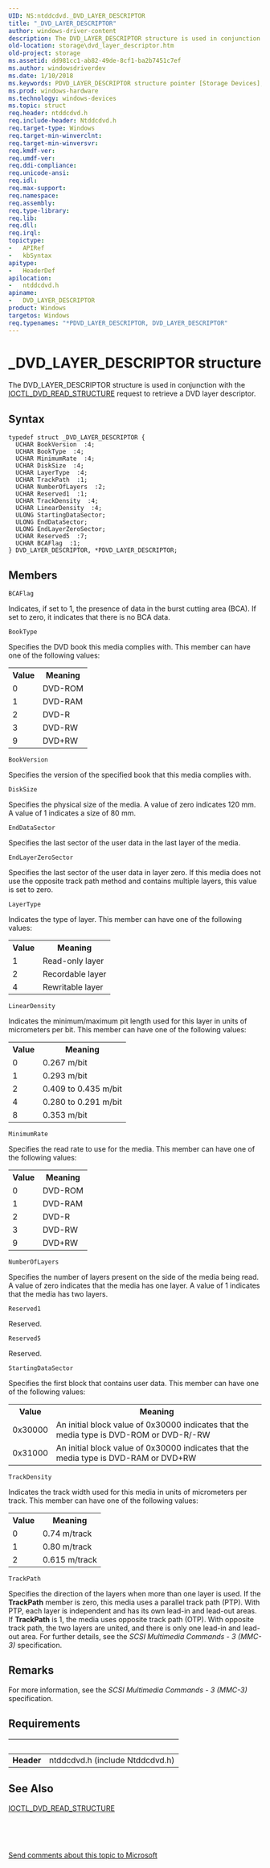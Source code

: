 ```yaml
---
UID: NS:ntddcdvd._DVD_LAYER_DESCRIPTOR
title: "_DVD_LAYER_DESCRIPTOR"
author: windows-driver-content
description: The DVD_LAYER_DESCRIPTOR structure is used in conjunction with the IOCTL_DVD_READ_STRUCTURE request to retrieve a DVD layer descriptor.
old-location: storage\dvd_layer_descriptor.htm
old-project: storage
ms.assetid: dd981cc1-ab82-49de-8cf1-ba2b7451c7ef
ms.author: windowsdriverdev
ms.date: 1/10/2018
ms.keywords: PDVD_LAYER_DESCRIPTOR structure pointer [Storage Devices], DVD_LAYER_DESCRIPTOR structure [Storage Devices], ntddcdvd/PDVD_LAYER_DESCRIPTOR, storage.dvd_layer_descriptor, structs-DVD_94f08da1-fe98-47cd-989a-b3f574874d6b.xml, DVD_LAYER_DESCRIPTOR, ntddcdvd/DVD_LAYER_DESCRIPTOR, PDVD_LAYER_DESCRIPTOR, *PDVD_LAYER_DESCRIPTOR, _DVD_LAYER_DESCRIPTOR
ms.prod: windows-hardware
ms.technology: windows-devices
ms.topic: struct
req.header: ntddcdvd.h
req.include-header: Ntddcdvd.h
req.target-type: Windows
req.target-min-winverclnt: 
req.target-min-winversvr: 
req.kmdf-ver: 
req.umdf-ver: 
req.ddi-compliance: 
req.unicode-ansi: 
req.idl: 
req.max-support: 
req.namespace: 
req.assembly: 
req.type-library: 
req.lib: 
req.dll: 
req.irql: 
topictype:
-	APIRef
-	kbSyntax
apitype:
-	HeaderDef
apilocation:
-	ntddcdvd.h
apiname:
-	DVD_LAYER_DESCRIPTOR
product: Windows
targetos: Windows
req.typenames: "*PDVD_LAYER_DESCRIPTOR, DVD_LAYER_DESCRIPTOR"
---
```


# _DVD_LAYER_DESCRIPTOR structure
The DVD_LAYER_DESCRIPTOR structure is used in conjunction with the <a href="..\ntddcdvd\ni-ntddcdvd-ioctl_dvd_read_structure.md">IOCTL_DVD_READ_STRUCTURE</a> request to retrieve a DVD layer descriptor.

## Syntax
````
typedef struct _DVD_LAYER_DESCRIPTOR {
  UCHAR BookVersion  :4;
  UCHAR BookType  :4;
  UCHAR MinimumRate  :4;
  UCHAR DiskSize  :4;
  UCHAR LayerType  :4;
  UCHAR TrackPath  :1;
  UCHAR NumberOfLayers  :2;
  UCHAR Reserved1  :1;
  UCHAR TrackDensity  :4;
  UCHAR LinearDensity  :4;
  ULONG StartingDataSector;
  ULONG EndDataSector;
  ULONG EndLayerZeroSector;
  UCHAR Reserved5  :7;
  UCHAR BCAFlag  :1;
} DVD_LAYER_DESCRIPTOR, *PDVD_LAYER_DESCRIPTOR;
````

## Members


`BCAFlag`

Indicates, if set to 1, the presence of data in the burst cutting area (BCA). If set to zero, it indicates that there is no BCA data.

`BookType`

Specifies the DVD book this media complies with. This member can have one of the following values:
<table>
<tr>
<th>Value</th>
<th>Meaning</th>
</tr>
<tr>
<td>
0

</td>
<td>
DVD-ROM

</td>
</tr>
<tr>
<td>
1

</td>
<td>
DVD-RAM

</td>
</tr>
<tr>
<td>
2

</td>
<td>
DVD-R

</td>
</tr>
<tr>
<td>
3

</td>
<td>
DVD-RW

</td>
</tr>
<tr>
<td>
9

</td>
<td>
DVD+RW

</td>
</tr>
</table>

`BookVersion`

Specifies the version of the specified book that this media complies with.

`DiskSize`

Specifies the physical size of the media. A value of zero indicates 120 mm. A value of 1 indicates a size of 80 mm.

`EndDataSector`

Specifies the last sector of the user data in the last layer of the media.

`EndLayerZeroSector`

Specifies the last sector of the user data in layer zero. If this media does not use the opposite track path method and contains multiple layers, this value is set to zero.

`LayerType`

Indicates the type of layer. This member can have one of the following values:
<table>
<tr>
<th>Value</th>
<th>Meaning</th>
</tr>
<tr>
<td>
1

</td>
<td>
Read-only layer

</td>
</tr>
<tr>
<td>
2

</td>
<td>
Recordable layer

</td>
</tr>
<tr>
<td>
4

</td>
<td>
Rewritable layer

</td>
</tr>
</table>

`LinearDensity`

Indicates the minimum/maximum pit length used for this layer in units of micrometers per bit. This member can have one of the following values:
<table>
<tr>
<th>Value</th>
<th>Meaning</th>
</tr>
<tr>
<td>
0

</td>
<td>
0.267 m/bit

</td>
</tr>
<tr>
<td>
1

</td>
<td>
0.293 m/bit

</td>
</tr>
<tr>
<td>
2

</td>
<td>
0.409 to 0.435 m/bit

</td>
</tr>
<tr>
<td>
4

</td>
<td>
0.280 to 0.291 m/bit

</td>
</tr>
<tr>
<td>
8

</td>
<td>
0.353 m/bit

</td>
</tr>
</table>

`MinimumRate`

Specifies the read rate to use for the media. This member can have one of the following values:
<table>
<tr>
<th>Value</th>
<th>Meaning</th>
</tr>
<tr>
<td>
0

</td>
<td>
DVD-ROM

</td>
</tr>
<tr>
<td>
1

</td>
<td>
DVD-RAM

</td>
</tr>
<tr>
<td>
2

</td>
<td>
DVD-R

</td>
</tr>
<tr>
<td>
3

</td>
<td>
DVD-RW

</td>
</tr>
<tr>
<td>
9

</td>
<td>
DVD+RW

</td>
</tr>
</table>

`NumberOfLayers`

Specifies the number of layers present on the side of the media being read. A value of zero indicates that the media has one layer. A value of 1 indicates that the media has two layers.

`Reserved1`

Reserved.

`Reserved5`

Reserved.

`StartingDataSector`

Specifies the first block that contains user data. This member can have one of the following values:
<table>
<tr>
<th>Value</th>
<th>Meaning</th>
</tr>
<tr>
<td>
0x30000

</td>
<td>
An initial block value of 0x30000 indicates that the media type is DVD-ROM or DVD-R/-RW

</td>
</tr>
<tr>
<td>
0x31000

</td>
<td>
An initial block value of 0x30000 indicates that the media type is DVD-RAM or DVD+RW

</td>
</tr>
</table>

`TrackDensity`

Indicates the track width used for this media in units of micrometers per track. This member can have one of the following values:
<table>
<tr>
<th>Value</th>
<th>Meaning</th>
</tr>
<tr>
<td>
0

</td>
<td>
0.74 m/track

</td>
</tr>
<tr>
<td>
1

</td>
<td>
0.80 m/track

</td>
</tr>
<tr>
<td>
2

</td>
<td>
0.615 m/track

</td>
</tr>
</table>

`TrackPath`

Specifies the direction of the layers when more than one layer is used. If the <b>TrackPath</b> member is zero, this media uses a parallel track path (PTP). With PTP, each layer is independent and has its own lead-in and lead-out areas. If <b>TrackPath</b> is 1, the media uses opposite track path (OTP). With opposite track path, the two layers are united, and there is only one lead-in and lead-out area. For further details, see the <i>SCSI Multimedia Commands - 3 (MMC-3) </i>specification.

## Remarks
For more information, see the <i>SCSI Multimedia Commands - 3 (MMC-3) </i>specification.

## Requirements
| &nbsp; | &nbsp; |
| ---- |:---- |
| **Header** | ntddcdvd.h (include Ntddcdvd.h) |

## See Also

<a href="..\ntddcdvd\ni-ntddcdvd-ioctl_dvd_read_structure.md">IOCTL_DVD_READ_STRUCTURE</a>

 

 

<a href="mailto:wsddocfb@microsoft.com?subject=Documentation%20feedback [storage\storage]:%20DVD_LAYER_DESCRIPTOR structure%20 RELEASE:%20(1/10/2018)&amp;body=%0A%0APRIVACY STATEMENT%0A%0AWe use your feedback to improve the documentation. We don't use your email address for any other purpose, and we'll remove your email address from our system after the issue that you're reporting is fixed. While we're working to fix this issue, we might send you an email message to ask for more info. Later, we might also send you an email message to let you know that we've addressed your feedback.%0A%0AFor more info about Microsoft's privacy policy, see http://privacy.microsoft.com/en-us/default.aspx." title="Send comments about this topic to Microsoft">Send comments about this topic to Microsoft</a>